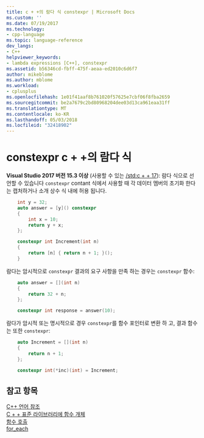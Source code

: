 ```yaml
---
title: c + +의 람다 식 constexpr | Microsoft Docs
ms.custom: ''
ms.date: 07/19/2017
ms.technology:
- cpp-language
ms.topic: language-reference
dev_langs:
- C++
helpviewer_keywords:
- lambda expressions [C++], constexpr
ms.assetid: b56346cd-fbff-475f-aeaa-ed2010c6d6f7
author: mikeblome
ms.author: mblome
ms.workload:
- cplusplus
ms.openlocfilehash: 1e01f41aaf8b761020f57625e7cbf06f8fba2659
ms.sourcegitcommit: be2a7679c2bd80968204dee03d13ca961eaa31ff
ms.translationtype: MT
ms.contentlocale: ko-KR
ms.lasthandoff: 05/03/2018
ms.locfileid: "32418902"
---
```

# <a name="constexpr-lambda-expressions-in-c"></a>constexpr c + +의 람다 식
**Visual Studio 2017 버전 15.3 이상** (사용할 수 있는 [/std:c + + 17](../build/reference/std-specify-language-standard-version.md)): 람다 식으로 선언할 수 있습니다 `constexpr` contant 식에서 사용할 때 각 데이터 멤버의 초기화 한다는 캡처하거나 소개 상수 식 내에 허용 됩니다.  

```cpp
    int y = 32;
    auto answer = [y]() constexpr 
    {
        int x = 10;
        return y + x; 
    };

    constexpr int Increment(int n) 
    {
        return [n] { return n + 1; }();
    }

``` 
람다는 암시적으로 `constexpr` 결과의 요구 사항을 만족 하는 경우는 `constexpr` 함수:
```cpp
    auto answer = [](int n) 
    {
        return 32 + n; 
    };

    constexpr int response = answer(10);
``` 
람다가 암시적 또는 명시적으로 경우 `constexpr`를 함수 포인터로 변환 하 고, 결과 함수는 또한 `constexpr`:

```cpp
    auto Increment = [](int n)
    {
        return n + 1;
    };

    constexpr int(*inc)(int) = Increment;
```
  
## <a name="see-also"></a>참고 항목  
 [C++ 언어 참조](../cpp/cpp-language-reference.md)   
 [C + + 표준 라이브러리에 함수 개체](../standard-library/function-objects-in-the-stl.md)   
 [함수 호출](../cpp/function-call-cpp.md)   
 [for_each](../standard-library/algorithm-functions.md#for_each)